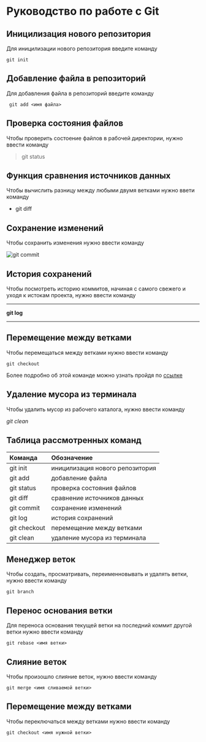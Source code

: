 # Руководство по работе с Git

## Иницилизация нового репозитория 

Для иницилизации нового репозитория введите команду
```
git init
```
## Добавление файла в репозиторий 
Для добавления файла в репозиторий введите команду
~~~
 git add <имя файла>
 ~~~
 
 ## Проверка состояния файлов
 Чтобы проверить состоение файлов в рабочей директории, нужно ввести команду

 > git status

 ## Функция сравнения источников данных

 Чтобы вычислить разницу между любыми двумя ветками нужно ввети команду

 + git diff

 ## Сохранение изменений 

 Чтобы сохранить изменения нужно ввести команду 

 ![git commit](git_commit.jpg)

 ## История сохранений

 Чтобы посмотреть историю коммитов, начиная с самого свежего и уходя к истокам проекта, нужно ввести команду

 ---
 __git log__

 ---

 ## Перемещение между ветками

 Чтобы перемещаться между ветками нужно ввести команду 
 ~~~
 git checkout
 ~~~
Более подробно об этой команде можно узнать пройдя по [ссылке](https://www.atlassian.com/ru/git/tutorials/using-branches/git-checkout#:~:text=%D0%9A%D0%BE%D0%BC%D0%B0%D0%BD%D0%B4%D0%B0%20git%20checkout%20%D0%BF%D0%BE%D0%B7%D0%B2%D0%BE%D0%BB%D1%8F%D0%B5%D1%82%20%D0%BF%D0%B5%D1%80%D0%B5%D0%BC%D0%B5%D1%89%D0%B0%D1%82%D1%8C%D1%81%D1%8F,%D0%BD%D0%BE%D0%B2%D1%8B%D0%B5%20%D0%BA%D0%BE%D0%BC%D0%BC%D0%B8%D1%82%D1%8B%20%D0%B2%20%D1%8D%D1%82%D0%BE%D0%B9%20%D0%B2%D0%B5%D1%82%D0%BA%D0%B5.)

## Удаление мусора из терминала

Чтобы удалить мусор из рабочего каталога, нужно ввести команду 

*git clean*

## Таблица рассмотренных команд

Команда | Обозначение
:-------|:-----------|
git init| иницилизация нового репозитория
git add | добавление файла
git status| проверка состояния файлов
git diff | сравнение источников данных
git commit | сохранение изменений
git log | история сохранений
git checkout | перемещение между ветками
git clean | удаление мусора из терминала| 

## Менеджер веток
Чтобы создать, просматривать, переименновывать и удалять ветки, нужно ввести команду
~~~
git branch
~~~


## Перенос основания ветки

Для переноса основания текущей ветки на последний коммит другой ветки нужно ввести команду
~~~
git rebase <имя ветки>
~~~

## Слияние веток

Чтобы произошло слияние веток, нужно ввести команду
~~~
git merge <имя сливаемой ветки>
~~~

## Перемещение между ветками

Чтобы переключаться между ветками нужно ввести команду
~~~
git checkout <имя нужной ветки>
~~~